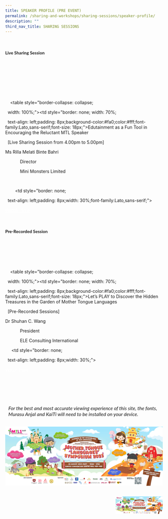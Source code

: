 ```yaml
---
title: SPEAKER PROFILE (PRE EVENT)
permalink: /sharing-and-workshops/sharing-sessions/speaker-profile/
description: ""
third_nav_title: SHARING SESSIONS
---
```

<style>

    .btn1{

    font-size: 16px;

    font-family:Lato,sans-serif;

    background-color: #fa0;

    padding: 10px 13px;

    margin: -5px 13px;

    border-radius: 6px;

    width: 60%;

    text-align: center;

    display:block;

    }

     .btn1:hover {

background-color: lightgrey;!important;

}

.content a {

margin-bottom:0rem;

text-decoration:none;

}

@media only screen and (max-width: 600px) {

    .btn1 {

      width:74%

    }

}

</style>

&nbsp;&nbsp;&nbsp; <h4 style="font-family:Lato,sans-serif;"><b>Live Sharing Session</b></h4>

&nbsp;&nbsp;&nbsp; 

&nbsp; 

&nbsp;&nbsp;&nbsp; 

&nbsp;&nbsp;&nbsp; 

&nbsp;&nbsp;&nbsp; <table style="border-collapse: collapse;

&nbsp; width: 100%;"><tbody><tr><td style="border: none; width: 70%;

&nbsp; text-align: left;padding: 8px;background-color:#fa0;color:#fff;font-family:Lato,sans-serif;font-size: 18px;">Edutainment as a Fun Tool in Encouraging the Reluctant MTL Speaker<br>

&nbsp; \[Live Sharing Session from 4.00pm to 5.00pm\]<br>

Ms Rilla Melati Binte Bahri<br>

&nbsp;&nbsp;&nbsp;&nbsp;&nbsp;&nbsp;&nbsp;&nbsp;&nbsp;&nbsp;&nbsp; Director<br>

&nbsp;&nbsp;&nbsp;&nbsp;&nbsp;&nbsp;&nbsp;&nbsp;&nbsp;&nbsp;&nbsp; Mini Monsters Limited

&nbsp;&nbsp;&nbsp;&nbsp;&nbsp;&nbsp;&nbsp; <br>

&nbsp;&nbsp;&nbsp;&nbsp;&nbsp;&nbsp;&nbsp; </td><td style="border: none;

&nbsp; text-align: left;padding: 8px;width: 30%;font-family:Lato,sans-serif;">

<a href="/ms-rilla-melati" class="btn1" style="color:#fff;">Watch Here</a>

</td></tr>

</tbody></table>

&nbsp;&nbsp;&nbsp; <h4 style="font-family:Lato,sans-serif;"><b>Pre-Recorded Session</b></h4>



&nbsp; 

&nbsp;&nbsp;&nbsp; 

&nbsp;&nbsp;&nbsp; 

&nbsp;&nbsp;&nbsp; <table style="border-collapse: collapse;

&nbsp; width: 100%;"><tbody><tr><td style="border: none; width: 70%;

&nbsp; text-align: left;padding: 8px;background-color:#fa0;color:#fff;font-family:Lato,sans-serif;font-size: 18px;">Let’s PLAY to Discover the Hidden Treasures in the Garden of Mother Tongue Languages<br>

&nbsp; \[Pre-Recorded Sessions\]<br>

Dr Shuhan C. Wang<br>

&nbsp;&nbsp;&nbsp;&nbsp;&nbsp;&nbsp;&nbsp;&nbsp;&nbsp;&nbsp;&nbsp; President<br>

&nbsp;&nbsp;&nbsp;&nbsp;&nbsp;&nbsp;&nbsp;&nbsp;&nbsp;&nbsp;&nbsp; ELE Consulting International<br>

&nbsp;&nbsp;&nbsp;&nbsp; </td><td style="border: none;

&nbsp; text-align: left;padding: 8px;width: 30%;">

<a href="/dr-shuhan-c-wang" class="btn1" style="color:#fff;font-family:Lato,sans-serif;">Watch Here</a>

</td></tr>

</tbody></table>

&nbsp;&nbsp;&nbsp; <br><br>

&nbsp;&nbsp;&nbsp; <p style="font-size: 16px;font-family: Lato,sans-serif;font-style: italic;padding-top:12px;margin:10px;">For the best and most accurate viewing experience of this site, the fonts, Murasu Anjal and KaiTi will need to be installed on your device.</p>

&nbsp;&nbsp;&nbsp;&nbsp;&nbsp;&nbsp;&nbsp;&nbsp;&nbsp;&nbsp;&nbsp;&nbsp;&nbsp; <img src="/images/1920x720herobannerwlogov3.jpg">

<br>

<img src="/images/1920x720herobannerwlogov3.jpg" style="float: right; width:30%;">
